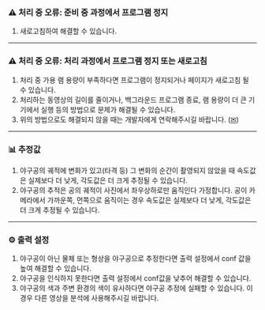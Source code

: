 ### ⚠️ 처리 중 오류: 준비 중 과정에서 프로그램 정지
1. 새로고침하여 해결할 수 있습니다.

---
### ⚠️ 처리 중 오류: 처리 과정에서 프로그램 정지 또는 새로고침
1. 처리 중 가용 램 용량이 부족하다면 프로그램이 정지되거나 페이지가 새로고침 될 수 있습니다.
2. 처리하는 동영상의 길이를 줄이거나, 백그라운드 프로그램 종료, 램 용량이 더 큰 기기에서 실행 등의 방법으로 문제가 해결될 수 있습니다.
3. 위의 방법으로도 해결되지 않을 때는 개발자에게 연락해주시길 바랍니다. ([✉︎](mailto:skysea001010@naver.com))

---
### 📊 추정값
1. 야구공의 궤적에 변화가 있고(타격 등) 그 변화의 순간이 촬영되지 않았을 때 속도값은 실제보다 더 낮게, 각도값은 더 크게 추정될 수 있습니다.
2. 야구공의 추적은 공의 궤적이 사진에서 좌우상하로만 움직인다 가정합니다. 공이 카메라에서 가까운쪽, 먼쪽으로 움직이는 경우 속도값은 실제보다 더 낮게, 각도값은 더 크게 추정될 수 있습니다.

---
### ⚙️ 출력 설정
1. 야구공이 아닌 물체 또는 형상을 야구공으로 추정한다면 출력 설정에서 conf 값을 높여 해결할 수 있습니다.
2. 야구공을 인식하지 못한다면 출력 설정에서 conf값을 낮추어 해결할 수 있습니다.
3. 야구공의 색과 주변 환경의 색이 유사하다면 야구공 추정에 실패할 수 있습니다. 이 경우 다른 영상을 분석에 사용해주시길 바랍니다.